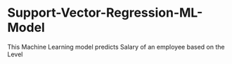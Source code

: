 # Support-Vector-Regression-ML-Model
This Machine Learning model predicts Salary of an employee based on the Level
